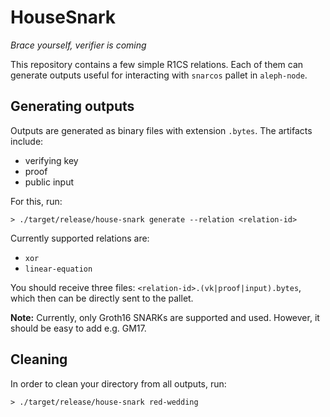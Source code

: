 # HouseSnark
_Brace yourself, verifier is coming_

This repository contains a few simple R1CS relations.
Each of them can generate outputs useful for interacting with `snarcos` pallet in `aleph-node`.

## Generating outputs

Outputs are generated as binary files with extension `.bytes`.
The artifacts include:
 - verifying key
 - proof
 - public input

For this, run:
```shell
> ./target/release/house-snark generate --relation <relation-id>
```

Currently supported relations are:
 - `xor`
 - `linear-equation`

You should receive three files: `<relation-id>.(vk|proof|input).bytes`, which then can be directly sent to the pallet.

**Note:** Currently, only Groth16 SNARKs are supported and used.
However, it should be easy to add e.g. GM17.

## Cleaning

In order to clean your directory from all outputs, run:
```shell
> ./target/release/house-snark red-wedding
```
